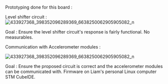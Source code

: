 Prototyping done for this board : 

Level shifter circuit :
![433927368_398352096289369_6638250062905905082_n](https://github.com/ClubRobotInsat/ElectroniqueCdF2024/assets/117256858/9079f748-97c3-41dc-a61b-2a0d849dfa39)

Goal : Ensure the level shifter circuit's response is fairly functional. No measurables.

Communication with Accelerometer modules : 

![433927368_398352096289369_6638250062905905082_n](https://github.com/ClubRobotInsat/ElectroniqueCdF2024/assets/117256858/b6cc8a94-7846-41f6-b65d-d0f33ce5ac02)

Goal : Ensure the proposed circuit is correct and the accelerometer modules can be communicated with. Firmware on Liam's personal Linux computer STM CubeIDE.
